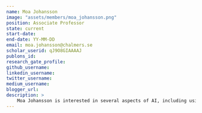 ```yaml
---
name: Moa Johansson
image: "assets/members/moa_johansson.png"
position: Associate Professor
state: current
start-date: 
end-date: YY-MM-DD
email: moa.johansson@chalmers.se
scholar_userid: qJ9O8GIAAAAJ
publons_id:
research_gate_profile:
github_username: 
linkedin_username: 
twitter_username: 
medium_username: 
blogger_url: 
description: >
    Moa Johansson is interested in several aspects of AI, including using large language models for application not only in NLP but also for program and specification synthesis, and for formalized mathematics. She is also interested in NLP for social science applications, and methods for combining neural and symbolic AI (neuro-symbolic AI).
---
```

